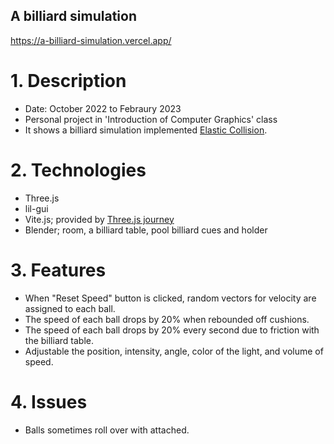 ## A billiard simulation
<https://a-billiard-simulation.vercel.app/>


# 1. Description
- Date: October 2022 to Febraury 2023
- Personal project in 'Introduction of Computer Graphics' class
- It shows a billiard simulation implemented [Elastic Collision](https://en.wikipedia.org/wiki/Elastic_collision#One-dimensional_Newtonian).


# 2. Technologies
- Three.js
- lil-gui
- Vite.js; provided by [Three.js journey](https://threejs-journey.com/)
- Blender; room, a billiard table, pool billiard cues and holder


# 3. Features
- When "Reset Speed" button is clicked, random vectors for velocity are assigned to each ball.
- The speed of each ball drops by 20% when rebounded off cushions. 
- The speed of each ball drops by 20% every second due to friction with the billiard table.
- Adjustable the position, intensity, angle, color of the light, and volume of speed.


# 4. Issues
- Balls sometimes roll over with attached.